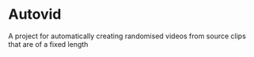 # Autovid
A project for automatically creating randomised videos from source clips that are of a fixed length
